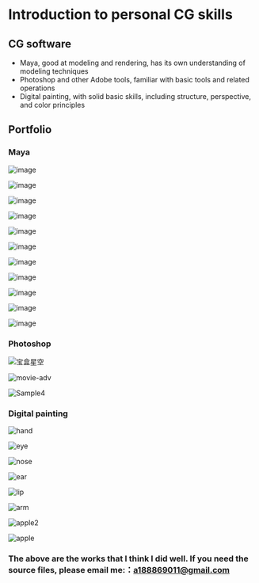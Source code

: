 # Introduction to personal CG skills
## CG software
- Maya, good at modeling and rendering, has its own understanding of modeling techniques
- Photoshop and other Adobe tools, familiar with basic tools and related operations
- Digital painting, with solid basic skills, including structure, perspective, and color principles

## Portfolio
### Maya

![image](https://user-images.githubusercontent.com/45761599/132291705-9bf11d3e-0a63-4aa7-9d74-cf2211d800b3.png)

![image](https://user-images.githubusercontent.com/45761599/132291738-23d1faff-9e98-4bcc-860b-6c25c249b6d4.png)

![image](https://user-images.githubusercontent.com/45761599/132291762-c7b74cb5-6a5e-48f4-94ea-24c93aea0492.png)

![image](https://user-images.githubusercontent.com/45761599/132291775-366d22a9-4592-4932-b688-8c0fe879182a.png)

![image](https://user-images.githubusercontent.com/45761599/132291789-113a402a-bbe1-4ea3-ab94-fc7a9e03aa85.png)

![image](https://user-images.githubusercontent.com/45761599/132291822-bb478d2e-840d-4822-89b3-1d03df80c0e4.png)

![image](https://user-images.githubusercontent.com/45761599/132291938-93f29eb2-81d2-4868-a21e-509542d661e4.png)

![image](https://user-images.githubusercontent.com/45761599/132291952-9b9ca6c3-3bed-4995-9592-be1793ad80f8.png)

![image](https://user-images.githubusercontent.com/45761599/132291999-96ca35ef-33b5-49e8-9d6e-60164d41d165.png)

![image](https://user-images.githubusercontent.com/45761599/132292042-9dd7d56f-f7fc-4891-aff4-c5fa02fe8d29.png)

![image](https://user-images.githubusercontent.com/45761599/132292078-92950e3e-e8b8-4a0f-a6f8-b8578fc86fd6.png)

### Photoshop

![宝盒星空](https://user-images.githubusercontent.com/45761599/132293765-d9d45cf4-4823-4467-a975-9d303424a5ba.jpg)

![movie-adv](https://user-images.githubusercontent.com/45761599/132293899-a23ebb7e-fffd-4ecd-9e32-906a899821c6.jpg)

![Sample4](https://user-images.githubusercontent.com/45761599/132293818-ec6b7cfd-4b37-4442-a437-e597a1f33a0e.jpg)

### Digital painting

![hand](https://user-images.githubusercontent.com/45761599/132294058-43794c61-a892-4b15-b245-ba1c4792a64e.jpg)

![eye](https://user-images.githubusercontent.com/45761599/132294120-1a586086-b189-49f0-8225-cd44ad35d978.jpg)

![nose](https://user-images.githubusercontent.com/45761599/132294260-b0307f55-9d7d-45b0-af5b-bee1d302618b.jpg)

![ear](https://user-images.githubusercontent.com/45761599/132294095-432ee034-32eb-4160-8987-de3a2c2a9ba0.jpg)

![lip](https://user-images.githubusercontent.com/45761599/132294139-5a28f3e6-8c8d-4f2d-9aa5-5535ce6ca6bd.jpg)

![arm](https://user-images.githubusercontent.com/45761599/132294186-eea5e564-95eb-4ada-b63e-d45ef42d67c3.jpg)

![apple2](https://user-images.githubusercontent.com/45761599/132294227-209934d7-cce5-43b3-a538-9eca7560077f.jpg)

![apple](https://user-images.githubusercontent.com/45761599/132294280-bd87cd94-9eea-4be8-8c9d-4bdc790902ff.jpg)

### The above are the works that I think I did well. If you need the source files, please email me:：a188869011@gmail.com
